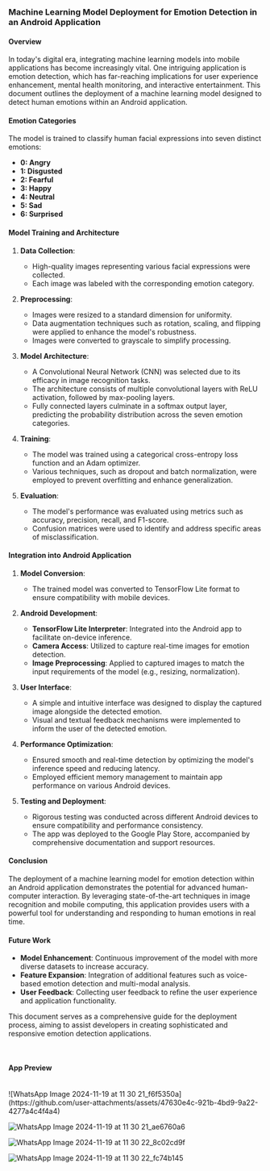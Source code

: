 ### Machine Learning Model Deployment for Emotion Detection in an Android Application

#### Overview
In today's digital era, integrating machine learning models into mobile applications has become increasingly vital. One intriguing application is emotion detection, which has far-reaching implications for user experience enhancement, mental health monitoring, and interactive entertainment. This document outlines the deployment of a machine learning model designed to detect human emotions within an Android application.

#### Emotion Categories
The model is trained to classify human facial expressions into seven distinct emotions:
- **0: Angry**
- **1: Disgusted**
- **2: Fearful**
- **3: Happy**
- **4: Neutral**
- **5: Sad**
- **6: Surprised**

#### Model Training and Architecture
1. **Data Collection**:
   - High-quality images representing various facial expressions were collected.
   - Each image was labeled with the corresponding emotion category.

2. **Preprocessing**:
   - Images were resized to a standard dimension for uniformity.
   - Data augmentation techniques such as rotation, scaling, and flipping were applied to enhance the model's robustness.
   - Images were converted to grayscale to simplify processing.

3. **Model Architecture**:
   - A Convolutional Neural Network (CNN) was selected due to its efficacy in image recognition tasks.
   - The architecture consists of multiple convolutional layers with ReLU activation, followed by max-pooling layers.
   - Fully connected layers culminate in a softmax output layer, predicting the probability distribution across the seven emotion categories.

4. **Training**:
   - The model was trained using a categorical cross-entropy loss function and an Adam optimizer.
   - Various techniques, such as dropout and batch normalization, were employed to prevent overfitting and enhance generalization.

5. **Evaluation**:
   - The model's performance was evaluated using metrics such as accuracy, precision, recall, and F1-score.
   - Confusion matrices were used to identify and address specific areas of misclassification.

#### Integration into Android Application

1. **Model Conversion**:
   - The trained model was converted to TensorFlow Lite format to ensure compatibility with mobile devices.

2. **Android Development**:
   - **TensorFlow Lite Interpreter**: Integrated into the Android app to facilitate on-device inference.
   - **Camera Access**: Utilized to capture real-time images for emotion detection.
   - **Image Preprocessing**: Applied to captured images to match the input requirements of the model (e.g., resizing, normalization).

3. **User Interface**:
   - A simple and intuitive interface was designed to display the captured image alongside the detected emotion.
   - Visual and textual feedback mechanisms were implemented to inform the user of the detected emotion.

4. **Performance Optimization**:
   - Ensured smooth and real-time detection by optimizing the model's inference speed and reducing latency.
   - Employed efficient memory management to maintain app performance on various Android devices.

5. **Testing and Deployment**:
   - Rigorous testing was conducted across different Android devices to ensure compatibility and performance consistency.
   - The app was deployed to the Google Play Store, accompanied by comprehensive documentation and support resources.

#### Conclusion
The deployment of a machine learning model for emotion detection within an Android application demonstrates the potential for advanced human-computer interaction. By leveraging state-of-the-art techniques in image recognition and mobile computing, this application provides users with a powerful tool for understanding and responding to human emotions in real time.

#### Future Work
- **Model Enhancement**: Continuous improvement of the model with more diverse datasets to increase accuracy.
- **Feature Expansion**: Integration of additional features such as voice-based emotion detection and multi-modal analysis.
- **User Feedback**: Collecting user feedback to refine the user experience and application functionality.

This document serves as a comprehensive guide for the deployment process, aiming to assist developers in creating sophisticated and responsive emotion detection applications.

<br>
<h4>App Preview</h4><br>
![WhatsApp Image 2024-11-19 at 11 30 21_f6f5350a](https://github.com/user-attachments/assets/47630e4c-921b-4bd9-9a22-4277a4c4f4a4)<br>

![WhatsApp Image 2024-11-19 at 11 30 21_ae6760a6](https://github.com/user-attachments/assets/be95a5b4-a90f-41a4-8e3f-b9a57b062755)<br>

![WhatsApp Image 2024-11-19 at 11 30 22_8c02cd9f](https://github.com/user-attachments/assets/3564a0a6-1c55-45c6-96f5-f8b16083e8c1)<br>

![WhatsApp Image 2024-11-19 at 11 30 22_fc74b145](https://github.com/user-attachments/assets/af8e6308-af1f-47de-8b0f-31ca61b0dec7)<br>





